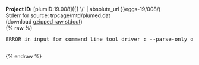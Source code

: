 **Project ID:** [plumID:19.008]({{ '/' | absolute_url }}eggs-19/008/)  
Stderr for source:  trpcage/mtd/plumed.dat   
(download [gzipped raw stdout](plumed.dat.plumed.stdout.txt.gz))  
{% raw %}
<pre>
ERROR in input for command line tool driver : --parse-only option is unknown 

</pre>
{% endraw %}
